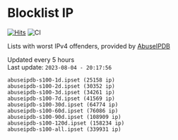 # Blocklist IP

[![Hits](https://hits.seeyoufarm.com/api/count/incr/badge.svg?url=https%3A%2F%2Fgithub.com%2Fborestad%2Fblocklist-ip%2F&count_bg=%2379C83D&title_bg=%23555555&icon=&icon_color=%23E7E7E7&title=hits&edge_flat=false)](https://hits.seeyoufarm.com)  ![CI](https://img.shields.io/github/workflow/status/borestad/blocklist-ip/CI?style=flat-square)

Lists with worst IPv4 offenders, provided by [AbuseIPDB](https://www.abuseipdb.com/)

<!-- FOOTER-PLACEHOLDER -->
Updated every 5 hours<br>
Last update: `2023-08-04 - 20:17:56`
```
abuseipdb-s100-1d.ipset (25158 ip)
abuseipdb-s100-2d.ipset (30352 ip)
abuseipdb-s100-3d.ipset (34261 ip)
abuseipdb-s100-7d.ipset (41569 ip)
abuseipdb-s100-30d.ipset (64774 ip)
abuseipdb-s100-60d.ipset (76086 ip)
abuseipdb-s100-90d.ipset (108909 ip)
abuseipdb-s100-120d.ipset (158234 ip)
abuseipdb-s100-all.ipset (339931 ip)
```
